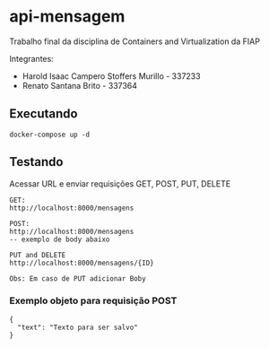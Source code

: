 # api-mensagem
Trabalho final da disciplina de Containers and Virtualization da FIAP

Integrantes:

- Harold Isaac Campero Stoffers Murillo - 337233
- Renato Santana Brito - 337364

## Executando

```
docker-compose up -d
```

## Testando

Acessar URL e enviar requisições GET, POST, PUT, DELETE

```
GET:
http://localhost:8000/mensagens

POST:
http://localhost:8000/mensagens
-- exemplo de body abaixo

PUT and DELETE
http://localhost:8000/mensagens/{ID}

Obs: Em caso de PUT adicionar Boby
```

### Exemplo objeto para requisição POST 

```
{
  "text": "Texto para ser salvo"
}
```

